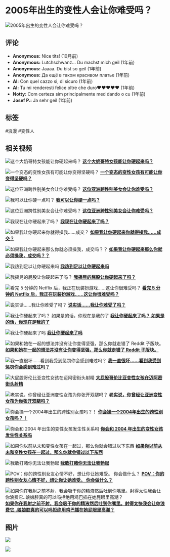 # 2005年出生的变性人会让你难受吗？

![2005年出生的变性人会让你难受吗？](https://i.xgroovy.com/contents/videos_screenshots/341000/341463/preview_1080p_gif.mp4.jpg)

## 评论

- **Anonymous:** Nice tits! (10月前)
- **Anonymous:** Lutchschwanz... Du machst mich geil (1年前)
- **Anonymous:** Jaaaa. Du bist so geil (1年前)
- **Anonymous:** Да ещё в таком красивом платье (1年前)
- **Al:** Con quel cazzo si, di sicuro (1年前)
- **Al:** Tu mi renderesti felice oltre che duro❤️❤️❤️❤️❤️ (1年前)
- **Notty:** Com certeza sim principalmente med dando o cu (1年前)
- **Josef P.:** Ja sehr geil (1年前)

## 标签
#浪漫 #变性人

## 相关视频

![这个大奶哥特女孩能让你硬起来吗？](https://i.xgroovy.com/contents/videos_screenshots/333000/333586/preview_gif.mp4.jpg)
[**这个大奶哥特女孩能让你硬起来吗？**](https://cn.xgroovy.com/shemale/gifs/333586/can-this-big-titty-goth-girl-make-you-hard/) 

![一个变态的变性女孩有可能让你变得坚硬吗？](https://i.xgroovy.com/contents/videos_screenshots/348000/348542/preview_gif.mp4.jpg)
[**一个变态的变性女孩有可能让你变得坚硬吗？**](https://cn.xgroovy.com/shemale/gifs/348542/any-chance-a-kinky-transgirl-can-make-you-hard/) 

![这位亚洲跨性别美女会让你难受吗？](https://i.xgroovy.com/contents/videos_screenshots/335000/335150/preview_gif.mp4.jpg)
[**这位亚洲跨性别美女会让你难受吗？**](https://cn.xgroovy.com/shemale/gifs/335150/can-this-asian-trans-cutie-make-you-hard/) 

![我可以让你硬一点吗？](https://i.xgroovy.com/contents/videos_screenshots/319000/319947/preview_mobile_gif.mp4.jpg)
[**我可以让你硬一点吗？**](https://cn.xgroovy.com/shemale/gifs/319947/can-i-make-you-hard3/) 

![这位亚洲跨性别美女会让你难受吗？](https://i.xgroovy.com/contents/videos_screenshots/335000/335175/preview_gif.mp4.jpg)
[**这位亚洲跨性别美女会让你难受吗？**](https://cn.xgroovy.com/shemale/gifs/335175/can-this-asian-trans-cutie-make-you-hard2/) 

![我现在让你硬起来了吗？](https://i.xgroovy.com/contents/videos_screenshots/464000/464876/preview_gif.mp4.jpg)
[**我现在让你硬起来了吗？**](https://cn.xgroovy.com/shemale/gifs/464876/did-i-make-you-hard-now/) 

![如果我让你硬起来你就得操我……成交？](https://i.xgroovy.com/contents/videos_screenshots/431000/431890/preview_gif.mp4.jpg)
[**如果我让你硬起来你就得操我……成交？**](https://cn.xgroovy.com/shemale/gifs/431890/if-i-make-you-hard-you-have-to-fuck-me-deal/) 

![如果我让你硬起来那么你就必须操我，成交吗？？](https://i.xgroovy.com/contents/videos_screenshots/420000/420711/preview_gif.mp4.jpg)
[**如果我让你硬起来那么你就必须操我，成交吗？？**](https://cn.xgroovy.com/shemale/gifs/420711/if-i-make-you-hard-then-you-have-to-fuck-me-deal/) 

![我热到足以让你硬起来吗](https://i.xgroovy.com/contents/videos_screenshots/315000/315931/preview_mobile_gif.mp4.jpg)
[**我热到足以让你硬起来吗**](https://cn.xgroovy.com/shemale/gifs/315931/am-i-hot-enough-to-make-you-hard/) 

![我摇晃的屁股让你硬起来了吗？](https://i.xgroovy.com/contents/videos_screenshots/209000/209370/preview_gif.mp4.jpg)
[**我摇晃的屁股让你硬起来了吗？**](https://cn.xgroovy.com/shemale/gifs/209370/does-my-jiggly-ass-make-you-hard/) 

![看完 5 分钟的 Netflix 后，我正在玩装扮游戏……这让你很难受吗？](https://i.xgroovy.com/contents/videos_screenshots/194000/194372/preview_gif.mp4.jpg)
[**看完 5 分钟的 Netflix 后，我正在玩装扮游戏……这让你很难受吗？**](https://cn.xgroovy.com/shemale/gifs/194372/after-watching-5-minutes-of-netflix-i-m-playing-dress-up-does-it-make-you-hard/) 

![说实话……我让你难受了吗？](https://i.xgroovy.com/contents/videos_screenshots/366000/366864/preview_gif.mp4.jpg)
[**说实话……我让你难受了吗？**](https://cn.xgroovy.com/shemale/gifs/366864/be-honest-did-i-make-you-hard/) 

![我让你硬起来了吗？ 如果是的话，你现在是我的了](https://i.xgroovy.com/contents/videos_screenshots/402000/402153/preview_gif.mp4.jpg)
[**我让你硬起来了吗？ 如果是的话，你现在是我的了**](https://cn.xgroovy.com/shemale/gifs/402153/did-i-make-you-hard-if-so-you-re-mine-now/) 

![我让你硬起来了吗](https://i.xgroovy.com/contents/videos_screenshots/435000/435376/preview_gif.mp4.jpg)
[**我让你硬起来了吗**](https://cn.xgroovy.com/shemale/gifs/435376/am-i-making-you-hard-yet/) 

![如果和她在一起的想法并没有让你变得坚强，那么你就走错了 Reddit 子版块。](https://i.xgroovy.com/contents/videos_screenshots/71000/71842/preview_gif.mp4.jpg)
[**如果和她在一起的想法并没有让你变得坚强，那么你就走错了 Reddit 子版块。**](https://cn.xgroovy.com/shemale/gifs/71842/if-the-idea-of-being-with-her-doesn-t-make-you-hard-then-you-re-on-the-wrong-subreddit/) 

![我一直很坏……看到我受到惩罚你会感到难过吗？](https://i.xgroovy.com/contents/videos_screenshots/194000/194376/preview_gif.mp4.jpg)
[**我一直很坏……看到我受到惩罚你会感到难过吗？**](https://cn.xgroovy.com/shemale/gifs/194376/i-ve-been-bad-does-it-makes-you-hard-to-see-me-been-punished/) 

![大屁股哥伦比亚变性女孩在迈阿密街头射精](https://i.xgroovy.com/contents/videos_screenshots/390000/390862/preview_gif.mp4.jpg)
[**大屁股哥伦比亚变性女孩在迈阿密街头射精**](https://cn.xgroovy.com/shemale/gifs/390862/big-booty-colombian-transgirl-cum-in-public-streets-of-miami/) 

![老实说，你曾经让亚洲变性女孩为你张开双腿吗？](https://i.xgroovy.com/contents/videos_screenshots/335000/335483/preview_gif.mp4.jpg)
[**老实说，你曾经让亚洲变性女孩为你张开双腿吗？**](https://cn.xgroovy.com/shemale/gifs/335483/be-honest-have-you-ever-had-an-asian-transgirl-open-her-legs-for-you/) 

![你会操一个2004年出生的跨性别女孩吗？！](https://i.xgroovy.com/contents/videos_screenshots/384000/384713/preview_gif.mp4.jpg)
[**你会操一个2004年出生的跨性别女孩吗？！**](https://cn.xgroovy.com/shemale/gifs/384713/would-you-fuck-a-trans-girl-born-in-2004/) 

![你会和 2004 年出生的变性女孩发生性关系吗](https://i.xgroovy.com/contents/videos_screenshots/386000/386596/preview_gif.mp4.jpg)
[**你会和 2004 年出生的变性女孩发生性关系吗**](https://cn.xgroovy.com/shemale/gifs/386596/would-you-fuck-a-trans-girl-born-in-20042/) 

![如果你以前从未和变性女孩在一起过，那么你就会错过以下东西](https://i.xgroovy.com/contents/videos_screenshots/493000/493658/preview_gif.mp4.jpg)
[**如果你以前从未和变性女孩在一起过，那么你就会错过以下东西**](https://cn.xgroovy.com/shemale/gifs/493658/if-you-ve-never-been-with-a-transgirl-before-here-s-what-you-re-missing/) 

![我敢打赌你无法让我勃起](https://i.xgroovy.com/contents/videos_screenshots/416000/416422/preview_gif.mp4.jpg)
[**我敢打赌你无法让我勃起**](https://cn.xgroovy.com/shemale/gifs/416422/i-bet-you-can-t-make-me-hard/) 

![POV：你的跨性别女友心情不好，想让你让她难受。 你会做什么？](https://i.xgroovy.com/contents/videos_screenshots/93000/93702/preview_gif.mp4.jpg)
[**POV：你的跨性别女友心情不好，想让你让她难受。 你会做什么？**](https://cn.xgroovy.com/shemale/gifs/93702/pov-your-trans-girlfriend-is-in-the-mood-and-wants-you-to-make-her-hard-what-do-you-do/) 

![如果你在我射之前不射，我会吸干你的精液然后吐到你嘴里。射得太快我会让你浪费它..娘娘腔真的可以吗拒绝用鸡巴插在她屁眼里高潮？](https://i.xgroovy.com/contents/videos_screenshots/179000/179176/preview_gif.mp4.jpg)
[**如果你在我射之前不射，我会吸干你的精液然后吐到你嘴里。射得太快我会让你浪费它..娘娘腔真的可以吗拒绝用鸡巴插在她屁眼里高潮？**](https://cn.xgroovy.com/shemale/gifs/179176/if-you-don-t-cum-until-i-do-i-ll-suck-up-your-cum-and-spit-it-in-your-mouth-cum-too-soon-and-i-ll-make-you-waste-it-can-a-sissy-really-resist-cumming-with-a-cock-in-her-ass/) 

## 图片

![](https://s3t3d2y8.afcdn.net/library/903848/662ddd5e3b59c98cc0cfa6d5b58383cf6a02f2b8.webp)

![](https://s3t3d2y8.afcdn.net/library/903848/8351981cee22536d923937a347dcc6b7cfd814d3.webp)